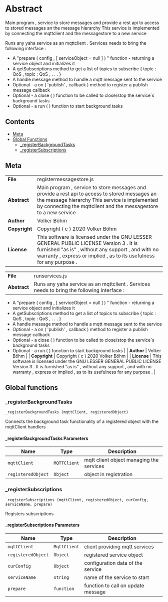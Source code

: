 <!-- This file is generated by jsmddoc version 0.1 -->

# Abstract

Main program , service to store messages and provide a rest api to access to stored messages an the message hierarchy This service is implemented by connecting the mqttclient and the messagestore to a new service

Runs any yaha service as an mqttclient . Services needs to bring the following interface :

- A "prepare ( config , [ serviceObject = null ] ) " function - returning a service object and initializes it
- A getSubscriptions method to get a list of topics to subscribe { topic : QoS , topic : QoS , . . . }
- A handle message method to handle a mqtt message sent to the service
- Optional - a on ( 'publish' , callback ) method to register a publish message callback
- Optional - a close ( ) function to be called to close/stop the service´s background tasks
- Optional - a run ( ) function to start background tasks

## Contents

- [Meta](#Meta)
- [Global Functions](#Global-functions)
  - [_registerBackgroundTasks](#_registerBackgroundTasks)
  - [_registerSubscriptions](#_registerSubscriptions)

## Meta

| | |
| --- | --- |
| **File** | registermessagestore.js |
| **Abstract** | Main program , service to store messages and provide a rest api to access to stored messages an the message hierarchy This service is implemented by connecting the mqttclient and the messagestore to a new service |
| **Author** | Volker Böhm |
| **Copyright** | Copyright ( c ) 2020 Volker Böhm |
| **License** | This software is licensed under the GNU LESSER GENERAL PUBLIC LICENSE Version 3 . It is furnished "as is" , without any support , and with no warranty , express or implied , as to its usefulness for any purpose . |

| | |
| --- | --- |
| **File** | runservices.js |
| **Abstract** | Runs any yaha service as an mqttclient . Services needs to bring the following interface :

- A "prepare ( config , [ serviceObject = null ] ) " function - returning a service object and initializes it
- A getSubscriptions method to get a list of topics to subscribe { topic : QoS , topic : QoS , . . . }
- A handle message method to handle a mqtt message sent to the service
- Optional - a on ( 'publish' , callback ) method to register a publish message callback
- Optional - a close ( ) function to be called to close/stop the service´s background tasks
- Optional - a run ( ) function to start background tasks |
| **Author** | Volker Böhm |
| **Copyright** | Copyright ( c ) 2020 Volker Böhm |
| **License** | This software is licensed under the GNU LESSER GENERAL PUBLIC LICENSE Version 3 . It is furnished "as is" , without any support , and with no warranty , express or implied , as to its usefulness for any purpose . |

## Global functions

### _registerBackgroundTasks

`_registerBackgroundTasks (mqttClient, registeredObject)`

Connects the background task functionality of a registered object with the mqttClient handlers

#### _registerBackgroundTasks Parameters

| Name | Type | Description |
| ---------- | ------------ | ----------------- |
| `mqttClient` | `MQTTClient` | mqtt client object managing the services | |
| `registeredObject` | `Object` | object in registration | |

### _registerSubscriptions

`_registerSubscriptions (mqttClient, registeredObject, curConfig, serviceName, prepare)`

Registers subscriptions

#### _registerSubscriptions Parameters

| Name | Type | Description |
| ---------- | ------------ | ----------------- |
| `mqttClient` | `MqttClient` | client providing mqtt services | |
| `registeredObject` | `Object` | registered service object | |
| `curConfig` | `Object` | configuration data of the service | |
| `serviceName` | `string` | name of the service to start | |
| `prepare` | `function` | function to call on update message | |
